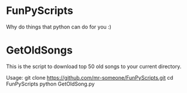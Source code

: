# FunPyScripts
Why do things that python can do for you :)

# GetOldSongs
This is the script to download top 50 old songs to your current directory.

Usage:
  git clone https://github.com/mr-someone/FunPyScripts.git
  cd FunPyScripts
  python GetOldSong.py
  
  
